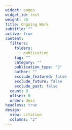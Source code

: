 ```yaml
---
widget: pages
widget_id: test
weight: 30
title: Ongoing Work
subtitle: ""
active: true
content:
  filters:
    folders:
      - publication
    tag: ""
    category: ""
    publication_type: "3"
    author: ""
    exclude_featured: false
    exclude_future: false
    exclude_past: false
  count: 0
  offset: 0
  order: desc
headless: true
design:
  view: citation
  columns: "2"
---
```

